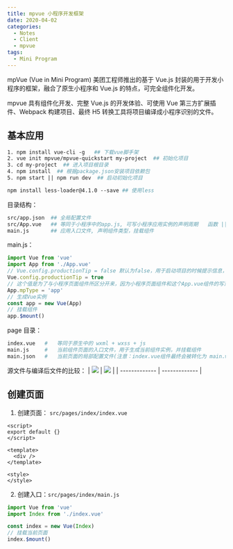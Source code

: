 ```yaml
---
title: mpvue 小程序开发框架
date: 2020-04-02
categories:
  - Notes
  - Client
  - mpvue
tags:
  - Mini Program
---
```


mpVue (Vue in Mini Program) 美团工程师推出的基于 Vue.js 封装的用于开发小程序的框架，融合了原生小程序和 Vue.js 的特点，可完全组件化开发。

mpvue 具有组件化开发、完整 Vue.js 的开发体验、可使用 Vue 第三方扩展插件、Webpack 构建项目、最终 H5 转换工具将项目编译成小程序识别的文件。

<!-- more -->

## 基本应用

~~~makefile
1. npm install vue-cli -g   ## 下载vue脚手架
2. vue init mpvue/mpvue-quickstart my-project  ## 初始化项目
3. cd my-project  ## 进入项目根目录
4. npm install  ## 根据package.json安装项目依赖包
5. npm start || npm run dev  ## 启动初始化项目

npm install less-loader@4.1.0 --save ## 使用less
~~~

目录结构：

~~~makefile
src/app.json  ## 全局配置文件
src/App.vue   ## 等同于小程序中的app.js, 可写小程序应用实例的声明周期	  函数 || 全局样式
main.js       ## 应用入口文件, 声明组件类型，挂载组件
~~~

main.js：

~~~js
import Vue from 'vue'
import App from './App.vue'
// Vue.config.productionTip = false 默认为false，用于启动项目的时候提示信息，设置为false关闭提示
Vue.config.productionTip = true
// 这个值是为了与小程序页面组件所区分开来，因为小程序页面组件和这个App.vue组件的写法和引入方式是一致的，为了区分两者，需要设置mpType值
App.mpType = 'app'
// 生成Vue实例
const app = new Vue(App)
// 挂载组件
app.$mount()
~~~

page 目录：

~~~makefile
index.vue	#	等同于原生中的 wxml + wxss + js
main.js		#	当前组件页面的入口文件，用于生成当前组件实例，并挂载组件
main.json	#	当前页面的局部配置文件(注意：index.vue组件最终会被转化为 main.wxml 以及 main.wxss 文件, 所以当前的json文件需命名main)
~~~

源文件与编译后文件的比较：
| ![](https://pic.imgdb.cn/item/62f4c4e916f2c2beb1ba3589.jpg) | ![](https://pic.imgdb.cn/item/62f4c4f516f2c2beb1ba582a.jpg) |
| ------------- | ------------- |

## 创建页面

1. 创建页面： `src/pages/index/index.vue`

~~~vue
<script>
export default {}
</script>

<template>
  <div />
</template>

<style>
</style>
~~~

2. 创建入口：`src/pages/index/main.js`

~~~js
import Vue from 'vue'
import Index from './index.vue'

const index = new Vue(Index)
// 挂载当前页面
index.$mount()
~~~
